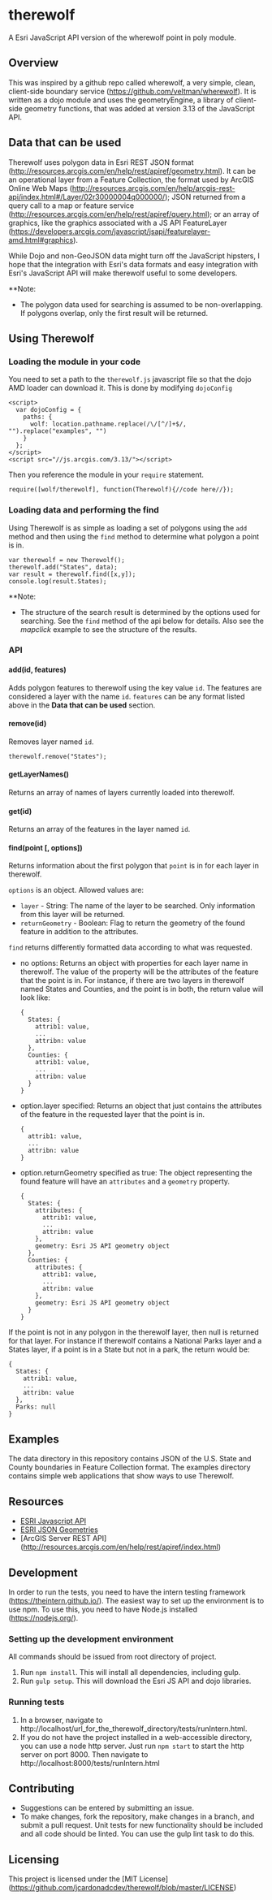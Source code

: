 therewolf
=========

A Esri JavaScript API version of the wherewolf point in poly module.

## Overview

This was inspired by a github repo called wherewolf, a very simple, clean, client-side boundary service (https://github.com/veltman/wherewolf). It is written as a dojo module and uses the geometryEngine, a library of client-side geometry functions, that was added at version 3.13 of the JavaScript API.

## Data that can be used

Therewolf uses polygon data in Esri REST JSON format (http://resources.arcgis.com/en/help/rest/apiref/geometry.html). It can be an operational layer from a Feature Collection, the format used by ArcGIS Online Web Maps (http://resources.arcgis.com/en/help/arcgis-rest-api/index.html#/Layer/02r30000004q000000/); JSON returned from a query call to a map or feature service (http://resources.arcgis.com/en/help/rest/apiref/query.html); or an array of graphics, like the graphics associated with a JS API FeatureLayer (https://developers.arcgis.com/javascript/jsapi/featurelayer-amd.html#graphics).

While Dojo and non-GeoJSON data might turn off the JavaScript hipsters, I hope that the integration with Esri's data formats and easy integration with Esri's JavaScript API will make therewolf useful to some developers.

**Note:
* The polygon data used for searching is assumed to be non-overlapping. If polygons overlap, only the first result will be returned.

## Using Therewolf

### Loading the module in your code

You need to set a path to the `therewolf.js` javascript file so that the dojo AMD loader can download it. This is done by modifying `dojoConfig`
```
<script>
  var dojoConfig = {
    paths: {
      wolf: location.pathname.replace(/\/[^/]+$/, "").replace("examples", "")
    }
  };
</script>
<script src="//js.arcgis.com/3.13/"></script>
```

Then you reference the module in your `require` statement.
```
require([wolf/therewolf], function(Therewolf){//code here//});
```

### Loading data and performing the find

Using Therewolf is as simple as loading a set of polygons using the `add` method and then using the `find` method to determine what polygon a point is in.
```
var therewolf = new Therewolf();
therewolf.add("States", data);
var result = therewolf.find([x,y]);
console.log(result.States);
```

**Note:
* The structure of the search result is determined by the options used for searching. See the `find` method of the api below for details. Also see the *mapclick* example to see the structure of the results.


### API

#### add(id, features)
Adds polygon features to therewolf using the key value `id`. The features are considered a layer with the name `id`. `features` can be any format listed above in the **Data that can be used** section.

#### remove(id)
Removes layer named `id`.

```
therewolf.remove("States");
```

#### getLayerNames()
Returns an array of names of layers currently loaded into therewolf.

#### get(id)
Returns an array of the features in the layer named `id`.

#### find(point [, options])
Returns information about the first polygon that `point` is in for each layer in therewolf.

`options` is an object. Allowed values are:
* `layer` - String: The name of the layer to be searched. Only information from this layer will be returned.
* `returnGeometry` - Boolean: Flag to return the geometry of the found feature in addition to the attributes.

`find` returns differently formatted data according to what was requested.
* no options: Returns an object with properties for each layer name in therewolf. The value of the property will be the attributes of the feature that the point is in. For instance, if there are two layers in therewolf named States and Counties, and the point is in both, the return value will look like:

  ```
  {
    States: {
      attrib1: value,
      ...
      attribn: value
    },
    Counties: {
      attrib1: value,
      ...
      attribn: value
    }
  }
  ```

* option.layer specified: Returns an object that just contains the attributes of the feature in the requested layer that the point is in.

  ```
  {
    attrib1: value,
    ...
    attribn: value
  }
  ```

* option.returnGeometry specified as true: The object representing the found feature will have an `attributes` and a `geometry` property.

  ```
  {
    States: {
      attributes: {
        attrib1: value,
        ...
        attribn: value
      },
      geometry: Esri JS API geometry object
    },
    Counties: {
      attributes: {
        attrib1: value,
        ...
        attribn: value
      },
      geometry: Esri JS API geometry object
    }
  }
  ```

If the point is not in any polygon in the therewolf layer, then null is returned for that layer. For instance if therewolf contains a National Parks layer and a States layer, if a point is in a State but not in a park, the return would be:

  ```
  {
    States: {
      attrib1: value,
      ...
      attribn: value
    },
    Parks: null
  }
  ```

## Examples

The data directory in this repository contains JSON of the U.S. State and County boundaries in Feature Collection format. The examples directory contains simple web applications that show ways to use Therewolf.

## Resources

* [ESRI Javascript API](https://developers.arcgis.com/javascript/jshelp/)
* [ESRI JSON Geometries](http://resources.arcgis.com/en/help/rest/apiref/geometry.html)
* [ArcGIS Server REST API] (http://resources.arcgis.com/en/help/rest/apiref/index.html)

## Development

In order to run the tests, you need to have the intern testing framework (https://theintern.github.io/). The easiest way to set up the environment is to use npm. To use this, you need to have Node.js installed (https://nodejs.org/).

### Setting up the development environment

All commands should be issued from root directory of project.

1. Run `npm install`. This will install all dependencies, including gulp.
2. Run `gulp setup`. This will download the Esri JS API and dojo libraries.

### Running tests

1. In a browser, navigate to http://localhost/url_for_the_therewolf_directory/tests/runIntern.html.
2. If you do not have the project installed in a web-accessible directory, you can use a node http server. Just run `npm start` to start the http server on port 8000. Then navigate to http://localhost:8000/tests/runIntern.html


## Contributing

* Suggestions can be entered by submitting an issue.
* To make changes, fork the repository, make changes in a branch, and submit a pull request. Unit tests for new functionality should be included and all code should be linted. You can use the gulp lint task to do this.

## Licensing

This project is licensed under the [MIT License] (https://github.com/jcardonadcdev/therewolf/blob/master/LICENSE)
